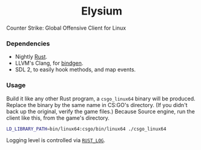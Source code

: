 <h1 align="center">Elysium</h1>

Counter Strike: Global Offensive Client for Linux

### Dependencies

 - Nightly [Rust](https://rustup.rs).
 - LLVM's Clang, for [bindgen](https://docs.rs/bindgen).
 - SDL 2, to easily hook methods, and map events.

### Usage

Build it like any other Rust program, a `csgo_linux64` binary will be produced. Replace the binary by the same name in CS:GO's directory. (If you didn't back up the original, verify the game files.) Because Source engine, run the client like this, from the game's directory.

```bash
LD_LIBRARY_PATH=bin/linux64:csgo/bin/linux64 ./csgo_linux64
```

Logging level is controlled via [`RUST_LOG`](https://docs.rs/tracing-subscriber/latest/tracing_subscriber/filter/struct.EnvFilter.html).
